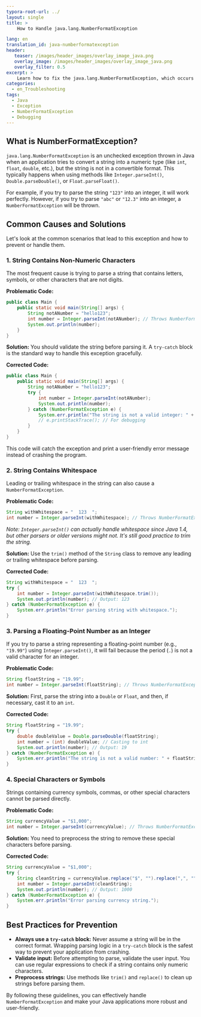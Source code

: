 ```yaml
---
typora-root-url: ../
layout: single
title: >
    How to Handle java.lang.NumberFormatException

lang: en
translation_id: java-numberformatexception
header:
   teaser: /images/header_images/overlay_image_java.png
   overlay_image: /images/header_images/overlay_image_java.png
   overlay_filter: 0.5
excerpt: >
    Learn how to fix the java.lang.NumberFormatException, which occurs when you try to convert a string with an improper format into a numeric value.
categories:
  - en_Troubleshooting
tags:
  - Java
  - Exception
  - NumberFormatException
  - Debugging
---
```


## What is NumberFormatException?

`java.lang.NumberFormatException` is an unchecked exception thrown in Java when an application tries to convert a string into a numeric type (like `int`, `float`, `double`, etc.), but the string is not in a convertible format. This typically happens when using methods like `Integer.parseInt()`, `Double.parseDouble()`, or `Float.parseFloat()`.

For example, if you try to parse the string `"123"` into an integer, it will work perfectly. However, if you try to parse `"abc"` or `"12.3"` into an integer, a `NumberFormatException` will be thrown.

## Common Causes and Solutions

Let's look at the common scenarios that lead to this exception and how to prevent or handle them.

### 1. String Contains Non-Numeric Characters

The most frequent cause is trying to parse a string that contains letters, symbols, or other characters that are not digits.

**Problematic Code:**
```java
public class Main {
    public static void main(String[] args) {
        String notANumber = "hello123";
        int number = Integer.parseInt(notANumber); // Throws NumberFormatException
        System.out.println(number);
    }
}
```

**Solution:**
You should validate the string before parsing it. A `try-catch` block is the standard way to handle this exception gracefully.

**Corrected Code:**
```java
public class Main {
    public static void main(String[] args) {
        String notANumber = "hello123";
        try {
            int number = Integer.parseInt(notANumber);
            System.out.println(number);
        } catch (NumberFormatException e) {
            System.err.println("The string is not a valid integer: " + notANumber);
            // e.printStackTrace(); // For debugging
        }
    }
}
```
This code will catch the exception and print a user-friendly error message instead of crashing the program.

### 2. String Contains Whitespace

Leading or trailing whitespace in the string can also cause a `NumberFormatException`.

**Problematic Code:**
```java
String withWhitespace = "  123  ";
int number = Integer.parseInt(withWhitespace); // Throws NumberFormatException
```
*Note: `Integer.parseInt()` can actually handle whitespace since Java 1.4, but other parsers or older versions might not. It's still good practice to trim the string.*

**Solution:**
Use the `trim()` method of the `String` class to remove any leading or trailing whitespace before parsing.

**Corrected Code:**
```java
String withWhitespace = "  123  ";
try {
    int number = Integer.parseInt(withWhitespace.trim());
    System.out.println(number); // Output: 123
} catch (NumberFormatException e) {
    System.err.println("Error parsing string with whitespace.");
}
```

### 3. Parsing a Floating-Point Number as an Integer

If you try to parse a string representing a floating-point number (e.g., `"19.99"`) using `Integer.parseInt()`, it will fail because the period (`.`) is not a valid character for an integer.

**Problematic Code:**
```java
String floatString = "19.99";
int number = Integer.parseInt(floatString); // Throws NumberFormatException
```

**Solution:**
First, parse the string into a `Double` or `Float`, and then, if necessary, cast it to an `int`.

**Corrected Code:**
```java
String floatString = "19.99";
try {
    double doubleValue = Double.parseDouble(floatString);
    int number = (int) doubleValue; // Casting to int
    System.out.println(number); // Output: 19
} catch (NumberFormatException e) {
    System.err.println("The string is not a valid number: " + floatString);
}
```

### 4. Special Characters or Symbols

Strings containing currency symbols, commas, or other special characters cannot be parsed directly.

**Problematic Code:**
```java
String currencyValue = "$1,000";
int number = Integer.parseInt(currencyValue); // Throws NumberFormatException
```

**Solution:**
You need to preprocess the string to remove these special characters before parsing.

**Corrected Code:**
```java
String currencyValue = "$1,000";
try {
    String cleanString = currencyValue.replace("$", "").replace(",", "");
    int number = Integer.parseInt(cleanString);
    System.out.println(number); // Output: 1000
} catch (NumberFormatException e) {
    System.err.println("Error parsing currency string.");
}
```

## Best Practices for Prevention

- **Always use a `try-catch` block:** Never assume a string will be in the correct format. Wrapping parsing logic in a `try-catch` block is the safest way to prevent your application from crashing.
- **Validate input:** Before attempting to parse, validate the user input. You can use regular expressions to check if a string contains only numeric characters.
- **Preprocess strings:** Use methods like `trim()` and `replace()` to clean up strings before parsing them.

By following these guidelines, you can effectively handle `NumberFormatException` and make your Java applications more robust and user-friendly.
